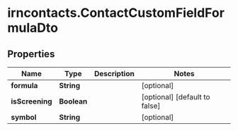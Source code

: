 # irncontacts.ContactCustomFieldFormulaDto

## Properties

Name | Type | Description | Notes
------------ | ------------- | ------------- | -------------
**formula** | **String** |  | [optional] 
**isScreening** | **Boolean** |  | [optional] [default to false]
**symbol** | **String** |  | [optional] 


